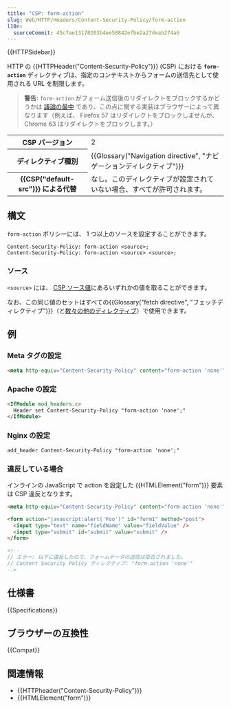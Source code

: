 ```yaml
---
title: "CSP: form-action"
slug: Web/HTTP/Headers/Content-Security-Policy/form-action
l10n:
  sourceCommit: 45c7ae13178203b4ee58842efbe2a27deab274a6
---
```


{{HTTPSidebar}}

HTTP の {{HTTPHeader("Content-Security-Policy")}} (CSP) における **`form-action`** ディレクティブは、指定のコンテキストからフォームの送信先として使用される URL を制限します。

> **警告:** `form-action` がフォーム送信後のリダイレクトをブロックするかどうかは [議論の最中](https://github.com/w3c/webappsec-csp/issues/8) であり、この点に関する実装はブラウザーによって異なります（例えば、 Firefox 57 はリダイレクトをブロックしませんが、 Chrome 63 はリダイレクトをブロックします。）

<table class="properties">
  <tbody>
    <tr>
      <th scope="row">CSP バージョン</th>
      <td>2</td>
    </tr>
    <tr>
      <th scope="row">ディレクティブ種別</th>
      <td>{{Glossary("Navigation directive", "ナビゲーションディレクティブ")}}</td>
    </tr>
    <tr>
      <th scope="row">{{CSP("default-src")}} による代替</th>
      <td>なし。このディレクティブが設定されていない場合、すべてが許可されます。</td>
    </tr>
  </tbody>
</table>

## 構文

`form-action` ポリシーには、 1 つ以上のソースを設定することができます。

```http
Content-Security-Policy: form-action <source>;
Content-Security-Policy: form-action <source> <source>;
```

### ソース

`<source>` には、 [CSP ソース値](/ja/docs/Web/HTTP/Headers/Content-Security-Policy/Sources#ソース)にあるいずれかの値を取ることができます。

なお、この同じ値のセットはすべての{{Glossary("fetch directive", "フェッチディレクティブ")}}（と[数々の他のディレクティブ](/ja/docs/Web/HTTP/Headers/Content-Security-Policy/Sources#関連ディレクティブ)）で使用できます。

## 例

### Meta タグの設定

```html
<meta http-equiv="Content-Security-Policy" content="form-action 'none'" />
```

### Apache の設定

```html
<IfModule mod_headers.c>
  Header set Content-Security-Policy "form-action 'none';"
</IfModule>
```

### Nginx の設定

```
add_header Content-Security-Policy "form-action 'none';"
```

### 違反している場合

インラインの JavaScript で action を設定した {{HTMLElement("form")}} 要素 は CSP 違反となります。

```html example-bad
<meta http-equiv="Content-Security-Policy" content="form-action 'none'" />

<form action="javascript:alert('Foo')" id="form1" method="post">
  <input type="text" name="fieldName" value="fieldValue" />
  <input type="submit" id="submit" value="submit" />
</form>

<!--
// エラー: 以下に違反したので、フォームデータの送信は拒否されました。
// Content Security Policy ディレクティブ: "form-action 'none'"
-->
```

## 仕様書

{{Specifications}}

## ブラウザーの互換性

{{Compat}}

## 関連情報

- {{HTTPheader("Content-Security-Policy")}}
- {{HTMLElement("form")}}
